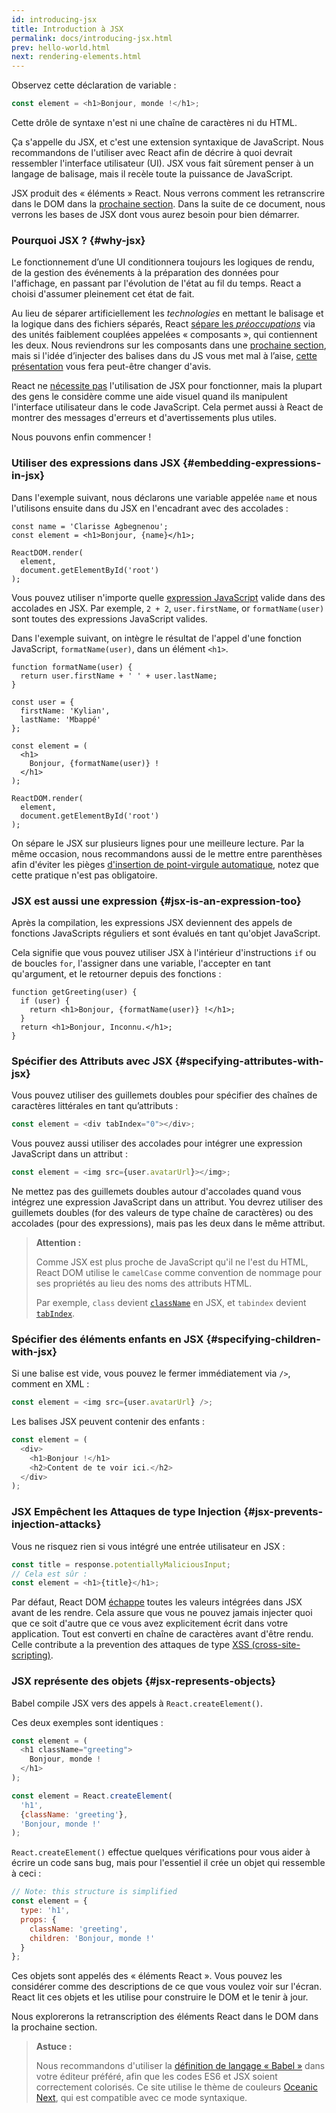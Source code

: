 ```yaml
---
id: introducing-jsx
title: Introduction à JSX
permalink: docs/introducing-jsx.html
prev: hello-world.html
next: rendering-elements.html
---
```


Observez cette déclaration de variable :

```js
const element = <h1>Bonjour, monde !</h1>;
```

Cette drôle de syntaxe n'est ni une chaîne de caractères ni du HTML. 
 
Ça s'appelle du JSX, et c'est une extension syntaxique de JavaScript. Nous recommandons de l'utiliser avec React afin de décrire à quoi devrait ressembler l'interface utilisateur (UI). JSX vous fait sûrement penser à un langage de balisage, mais il recèle toute la puissance de JavaScript.

JSX produit des « éléments » React. Nous verrons comment les retranscrire dans le DOM dans la [prochaine section](/docs/rendering-elements.html). Dans la suite de ce document, nous verrons les bases de JSX dont vous aurez besoin pour bien démarrer.

### Pourquoi JSX ? {#why-jsx}

Le fonctionnement d’une UI conditionnera toujours les logiques de rendu, de la gestion des événements à la préparation des données pour l'affichage, en passant par l'évolution de l'état au fil du temps. React a choisi d'assumer pleinement cet état de fait.

Au lieu de séparer artificiellement les *technologies* en mettant le balisage et la logique dans des fichiers séparés, React [sépare les *préoccupations*](https://fr.wikipedia.org/wiki/S%C3%A9paration_des_pr%C3%A9occupations) via des unités faiblement couplées appelées « composants », qui contiennent les deux. Nous reviendrons sur les composants dans une [prochaine section](/docs/components-and-props.html), mais si l'idée d’injecter des balises dans du JS vous met mal à l’aise, [cette présentation](https://www.youtube.com/watch?v=x7cQ3mrcKaY) vous fera peut-être changer d'avis.

React ne [nécessite pas](/docs/react-without-jsx.html) l'utilisation de JSX pour fonctionner, mais la plupart des gens le considère comme une aide visuel quand ils manipulent l'interface utilisateur dans le code JavaScript. Cela permet aussi à React de montrer des messages d'erreurs et d'avertissements plus utiles.

Nous pouvons enfin commencer !

### Utiliser des expressions dans JSX {#embedding-expressions-in-jsx}

Dans l'exemple suivant, nous déclarons une variable appelée `name` et nous l'utilisons ensuite dans du JSX en l'encadrant avec des accolades :

```js{1,2}
const name = 'Clarisse Agbegnenou';
const element = <h1>Bonjour, {name}</h1>;

ReactDOM.render(
  element,
  document.getElementById('root')
);
```

Vous pouvez utiliser n'importe quelle [expression JavaScript](https://developer.mozilla.org/fr/docs/Web/JavaScript/Guide/Expressions_et_Op%C3%A9rateurs#Expressions) valide dans des accolades en JSX. Par exemple, `2 + 2`, `user.firstName`, or `formatName(user)` sont toutes des expressions JavaScript valides.

Dans l'exemple suivant, on intègre le résultat de l'appel d'une fonction JavaScript, `formatName(user)`, dans un élément `<h1>`.

```js{12}
function formatName(user) {
  return user.firstName + ' ' + user.lastName;
}

const user = {
  firstName: 'Kylian',
  lastName: 'Mbappé'
};

const element = (
  <h1>
    Bonjour, {formatName(user)} !
  </h1>
);

ReactDOM.render(
  element,
  document.getElementById('root')
);
```

[](codepen://introducing-jsx)

On sépare le JSX sur plusieurs lignes pour une meilleure lecture. Par la même occasion, nous recommandons aussi de le mettre entre parenthèses afin d'éviter les pièges [d'insertion de point-virgule automatique](http://stackoverflow.com/q/2846283), notez que cette pratique n'est pas obligatoire.

### JSX est aussi une expression {#jsx-is-an-expression-too}

Après la compilation, les expressions JSX deviennent des appels de fonctions JavaScripts réguliers et sont évalués en tant qu'objet JavaScript.

Cela signifie que vous pouvez utiliser JSX à l'intérieur d'instructions `if` ou de boucles `for`, l'assigner dans une variable, l'accepter en tant qu'argument, et le retourner depuis des fonctions :

```js{3,5}
function getGreeting(user) {
  if (user) {
    return <h1>Bonjour, {formatName(user)} !</h1>;
  }
  return <h1>Bonjour, Inconnu.</h1>;
}
```

### Spécifier des Attributs avec JSX {#specifying-attributes-with-jsx}

Vous pouvez utiliser des guillemets doubles pour spécifier des chaînes de caractères littérales en tant qu’attributs :

```js
const element = <div tabIndex="0"></div>;
```

Vous pouvez aussi utiliser des accolades pour intégrer une expression JavaScript dans un attribut :

```js
const element = <img src={user.avatarUrl}></img>;
```

Ne mettez pas des guillemets doubles autour d'accolades quand vous intégrez une expression JavaScript dans un attribut. You devrez utiliser des guillemets doubles (for des valeurs de type chaîne de caractères) ou des accolades (pour des expressions), mais pas les deux dans le même attribut.

>**Attention :**
>
>Comme JSX est plus proche de JavaScript qu'il ne l'est du HTML, React DOM utilise le `camelCase` comme convention de nommage pour ses propriétés au lieu des noms des attributs HTML.
>
>Par exemple, `class` devient [`className`](https://developer.mozilla.org/fr/docs/Web/API/Element/className) en JSX, et `tabindex` devient [`tabIndex`](https://developer.mozilla.org/fr/docs/Web/API/HTMLElement/tabIndex).

### Spécifier des éléments enfants en JSX {#specifying-children-with-jsx}

Si une balise est vide, vous pouvez le fermer immédiatement via `/>`, comment en XML :

```js
const element = <img src={user.avatarUrl} />;
```

Les balises JSX peuvent contenir des enfants :

```js
const element = (
  <div>
    <h1>Bonjour !</h1>
    <h2>Content de te voir ici.</h2>
  </div>
);
```

### JSX Empêchent les Attaques de type Injection {#jsx-prevents-injection-attacks}

Vous ne risquez rien si vous intégré une entrée utilisateur en JSX :

```js
const title = response.potentiallyMaliciousInput;
// Cela est sûr :
const element = <h1>{title}</h1>;
```


Par défaut, React DOM [échappe](http://stackoverflow.com/questions/7381974/which-characters-need-to-be-escaped-on-html) toutes les valeurs intégrées dans JSX avant de les rendre. Cela assure que vous ne pouvez jamais injecter quoi que ce soit d'autre que ce vous avez explicitement écrit dans votre application. Tout est converti en chaîne de caractères avant d'être rendu. Celle contribute a la prevention des attaques de type [XSS (cross-site-scripting)](https://fr.wikipedia.org/wiki/Cross-site_scripting).

### JSX représente des objets {#jsx-represents-objects}

Babel compile JSX vers des appels à `React.createElement()`.

Ces deux exemples sont identiques :

```js
const element = (
  <h1 className="greeting">
    Bonjour, monde !
  </h1>
);
```

```js
const element = React.createElement(
  'h1',
  {className: 'greeting'},
  'Bonjour, monde !'
);
```

`React.createElement()` effectue quelques vérifications pour vous aider à écrire un code sans bug, mais pour l'essentiel il crée un objet qui ressemble à ceci :

```js
// Note: this structure is simplified
const element = {
  type: 'h1',
  props: {
    className: 'greeting',
    children: 'Bonjour, monde !'
  }
};
```

Ces objets sont appelés des « éléments React ». Vous pouvez les considérer comme des descriptions de ce que vous voulez voir sur l'écran. React lit ces objets et les utilise pour construire le DOM et le tenir à jour.

Nous explorerons la retranscription des éléments React dans le DOM dans la prochaine section.

>**Astuce :**
>
>Nous recommandons d'utiliser la [définition de langage « Babel »](http://babeljs.io/docs/editors) dans votre éditeur préféré, afin que les codes ES6 et JSX soient correctement colorisés. Ce site utilise le thème de couleurs [Oceanic Next](https://labs.voronianski.com/oceanic-next-color-scheme/), qui est compatible avec ce mode syntaxique.
